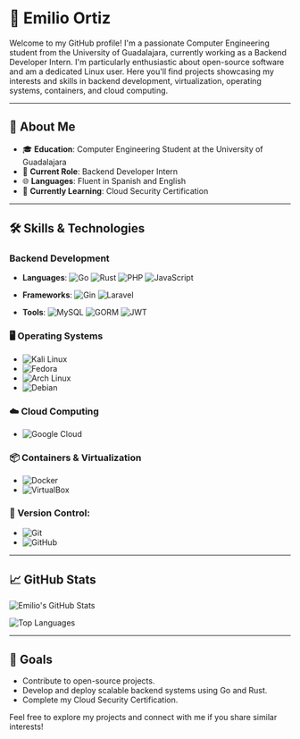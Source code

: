 # 🐧 Emilio Ortiz

Welcome to my GitHub profile! I'm a passionate Computer Engineering student from the University of Guadalajara, currently working as a Backend Developer Intern. I'm particularly enthusiastic about open-source software and am a dedicated Linux user. Here you'll find projects showcasing my interests and skills in backend development, virtualization, operating systems, containers, and cloud computing.

---

## 🚀 About Me

- 🎓 **Education**: Computer Engineering Student at the University of Guadalajara
- 💼 **Current Role**: Backend Developer Intern
- 🌐 **Languages**: Fluent in Spanish and English
- 🌱 **Currently Learning**: Cloud Security Certification

---

## 🛠️ Skills & Technologies

### Backend Development
- **Languages**: 
  ![Go](https://img.shields.io/badge/-Go-00ADD8?logo=go&logoColor=white&style=flat)
  ![Rust](https://img.shields.io/badge/-Rust-000000?logo=rust&logoColor=white&style=flat)
  ![PHP](https://img.shields.io/badge/-PHP-777BB4?logo=php&logoColor=white&style=flat)
  ![JavaScript](https://img.shields.io/badge/-JavaScript-F7DF1E?logo=javascript&logoColor=black&style=flat)

- **Frameworks**: 
  ![Gin](https://img.shields.io/badge/-Gin-00ADD8?style=flat)
  ![Laravel](https://img.shields.io/badge/-Laravel-FF2D20?logo=laravel&logoColor=white&style=flat)

- **Tools**: 
  ![MySQL](https://img.shields.io/badge/-MySQL-4479A1?logo=mysql&logoColor=white&style=flat)
  ![GORM](https://img.shields.io/badge/-GORM-3776AB?style=flat)
  ![JWT](https://img.shields.io/badge/-JWT-000000?style=flat&logo=JSON%20web%20tokens)

### 🖥️ Operating Systems
- ![Kali Linux](https://img.shields.io/badge/-Kali_Linux-557C94?logo=kali-linux&logoColor=white&style=flat)
- ![Fedora](https://img.shields.io/badge/-Fedora-294172?logo=fedora&logoColor=white&style=flat)
- ![Arch Linux](https://img.shields.io/badge/-Arch_Linux-1793D1?logo=arch-linux&logoColor=white&style=flat)
- ![Debian](https://img.shields.io/badge/-Debian-A81D33?logo=debian&logoColor=white&style=flat)


### ☁️ Cloud Computing
- ![Google Cloud](https://img.shields.io/badge/-Google_Cloud-4285F4?logo=google-cloud&logoColor=white&style=flat)

### 📦 Containers & Virtualization
- ![Docker](https://img.shields.io/badge/-Docker-2496ED?logo=docker&logoColor=white&style=flat)
- ![VirtualBox](https://img.shields.io/badge/-VirtualBox-183A61?logo=virtualbox&logoColor=white&style=flat)

### 🔀 Version Control:
- ![Git](https://img.shields.io/badge/-Git-F05032?logo=git&logoColor=white&style=flat)
- ![GitHub](https://img.shields.io/badge/-GitHub-181717?logo=github&logoColor=white&style=flat)

---

## 📈 GitHub Stats

![Emilio's GitHub Stats](https://github-readme-stats.vercel.app/api?username=EmiliodDev&show_icons=true&theme=dracula)

![Top Languages](https://github-readme-stats.vercel.app/api/top-langs/?username=EmiliodDev&layout=compact&theme=dracula)

---

## 🎯 Goals

- Contribute to open-source projects.
- Develop and deploy scalable backend systems using Go and Rust.
- Complete my Cloud Security Certification.

Feel free to explore my projects and connect with me if you share similar interests!
